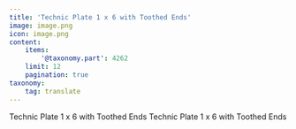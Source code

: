 ```yaml
---
title: 'Technic Plate 1 x 6 with Toothed Ends'
image: image.png
icon: image.png
content:
    items:
        '@taxonomy.part': 4262
    limit: 12
    pagination: true
taxonomy:
    tag: translate
---
```


Technic Plate 1 x 6 with Toothed Ends
Technic Plate 1 x 6 with Toothed Ends
